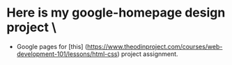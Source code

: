 
# Here is my google-homepage design project \
*  Google pages for [this] (https://www.theodinproject.com/courses/web-development-101/lessons/html-css) project assignment.
